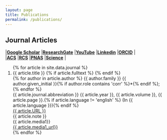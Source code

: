 ```yaml
---
layout: page
title: Publications
permalink: /publications/
---
```

 
## Journal Articles
|[**Google Scholar**](https://goo.gl/AgbNaK)
|[**ResearchGate**](https://www.researchgate.net/profile/Tao_Cheng13)
|[**YouTube**](https://www.youtube.com/channel/UCrIGh8ExIuTYXbV99Do0F-A)
|[**Linkedin**](https://www.linkedin.com/in/tao-cheng-5191331a)
|[**ORCID**](http://orcid.org/0000-0003-4830-177X)
|  
|[**ACS**](https://acs.manuscriptcentral.com/acs)
|[**RCS**](https://mc.manuscriptcentral.com/rsc)
|[**PNAS**](https://www.pnascentral.org/cgi-bin/main.plex)
|[**Science**](https://cts.sciencemag.org/scc/login.html;jsessionid=46E64D41CACA096CC503DD3274EE02DF)
|  

<div class='panel-pub'>
<ol reversed>
{% for article in site.data.journal %}
    <li>
    <div class="title">
    <span class="title">{{ article.title }}</span>
    {% if article.fulltext %}
        <a title="fulltext" href="{{ site.url }}/downloads/journal/{{ thesis.fulltext }}"><i class="fa fa-file-pdf-o"></i></a>
    {% endif %}
    </div>
    <div class='author'>
    {% for author in article.author %}
        <span class='{{ author.role }}'>{{ author.family }} {{ author.given_initial }}{% if author.role contains 'corr' %}*{% endif %}; </span>
    {% endfor %}
    </div>
    <div class="pubinfo">
    <span class="source">{{ article.journal.abbreviation }} </span><span class="year">{{ article.year }}, </span><span class="volume">{{ article.volume }}, </span><span class="page">{{ article.page }}.</span>{% if article.language != 'english' %}<span class="language"> (In {{ article.language }})</span>{% endif %}
    </div>
    <div class="url">
        <a href="{{ article.URL }}">{{ article.URL }}</a>
    </div>
    <div class="note">
        <span class="note">{{ article.note }}</span>
    </div>
    <div class="media1">
        <span class="media1">{{ article.media1}}</span>
    </div>
    <div class="media1_url">
        <a href="{{ article.media1_url}}">{{ article.media1_url}}</a>
    </div>
    </li>
{% endfor %}
</ol>
</div>


